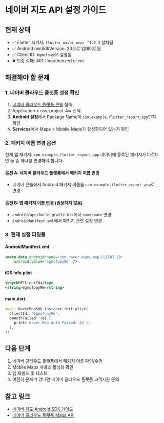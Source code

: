 # 네이버 지도 API 설정 가이드

## 현재 상태
- ✅ Flutter 패키지: `flutter_naver_map: ^1.2.3` 설치됨
- ✅ Android minSdkVersion: 23으로 업데이트됨
- ✅ Client ID: `6gmofoay96` 설정됨
- ❌ 인증 실패: 401 Unauthorized client

## 해결해야 할 문제

### 1. 네이버 클라우드 플랫폼 설정 확인
1. [네이버 클라우드 플랫폼 콘솔](https://console.ncloud.com/) 접속
2. Application > oss-project-4w 선택
3. **Android 설정**에서 Package Name이 `com.example.flutter_report_app`인지 확인
4. **Services**에서 Maps > Mobile Maps가 활성화되어 있는지 확인

### 2. 패키지 이름 변경 옵션
현재 앱 패키지: `com.example.flutter_report_app`
네이버에 등록된 패키지가 다르다면 둘 중 하나를 변경해야 합니다:

#### 옵션 A: 네이버 클라우드 플랫폼에서 패키지 이름 변경
- 네이버 콘솔에서 Android 패키지 이름을 `com.example.flutter_report_app`로 변경

#### 옵션 B: 앱 패키지 이름 변경 (권장하지 않음)
- `android/app/build.gradle.kts`에서 `namespace` 변경
- `AndroidManifest.xml`에서 패키지 관련 설정 변경

### 3. 현재 설정 파일들

#### AndroidManifest.xml
```xml
<meta-data android:name="com.naver.maps.map.CLIENT_ID"
    android:value="6gmofoay96" />
```

#### iOS Info.plist
```xml
<key>NMFClientId</key>
<string>6gmofoay96</string>
```

#### main.dart
```dart
await NaverMapSdk.instance.initialize(
  clientId: '6gmofoay96',
  onAuthFailed: (e) {
    print('Naver Map Auth Failed: $e');
  },
);
```

## 다음 단계

1. 네이버 클라우드 플랫폼에서 패키지 이름 확인/수정
2. Mobile Maps 서비스 활성화 확인
3. 앱 재빌드 및 테스트
4. 여전히 문제가 있다면 네이버 클라우드 플랫폼 고객지원 문의

## 참고 링크
- [네이버 지도 Android SDK 가이드](https://navermaps.github.io/android-map-sdk/guide-ko/)
- [네이버 클라우드 플랫폼 Maps API](https://guide.ncloud-docs.com/docs/naveropenapi-maps-overview)
